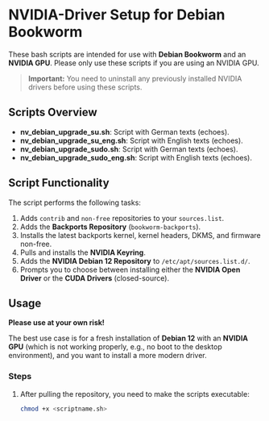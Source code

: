 # NVIDIA-Driver Setup for Debian Bookworm

These bash scripts are intended for use with **Debian Bookworm** and an **NVIDIA GPU**.
Please only use these scripts if you are using an NVIDIA GPU.

> **Important:** You need to uninstall any previously installed NVIDIA drivers before using these scripts.

## Scripts Overview

- **nv_debian_upgrade_su.sh**: Script with German texts (echoes).
- **nv_debian_upgrade_su_eng.sh**: Script with English texts (echoes).
- **nv_debian_upgrade_sudo.sh**: Script with German texts (echoes).
- **nv_debian_upgrade_sudo_eng.sh**: Script with English texts (echoes).

## Script Functionality

The script performs the following tasks:

1. Adds `contrib` and `non-free` repositories to your `sources.list`.
2. Adds the **Backports Repository** (`bookworm-backports`).
3. Installs the latest backports kernel, kernel headers, DKMS, and firmware non-free.
4. Pulls and installs the **NVIDIA Keyring**.
5. Adds the **NVIDIA Debian 12 Repository** to `/etc/apt/sources.list.d/`.
6. Prompts you to choose between installing either the **NVIDIA Open Driver** or the **CUDA Drivers** (closed-source).

## Usage

**Please use at your own risk!**

The best use case is for a fresh installation of **Debian 12** with an **NVIDIA GPU** (which is not working properly, e.g., no boot to the desktop environment), and you want to install a more modern driver.

### Steps

1. After pulling the repository, you need to make the scripts executable:
   ```bash
   chmod +x <scriptname.sh>
